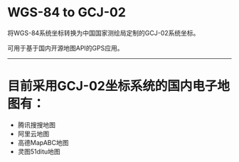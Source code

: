 WGS-84 to GCJ-02
=================================

将WGS-84系统坐标转换为中国国家测绘局定制的GCJ-02系统坐标。

可用于基于国内开源地图API的GPS应用。

----------------------

目前采用GCJ-02坐标系统的国内电子地图有：
=================================
* 腾讯搜搜地图
* 阿里云地图
* 高德MapABC地图
* 灵图51ditu地图
